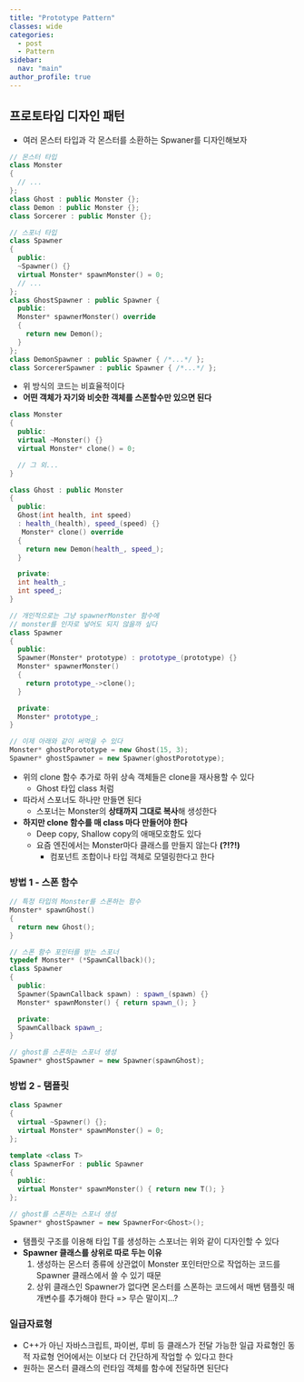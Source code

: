 ```yaml
---
title: "Prototype Pattern"
classes: wide
categories: 
  - post
  - Pattern
sidebar:
  nav: "main"
author_profile: true
---
```

   
## 프로토타입 디자인 패턴
* 여러 몬스터 타입과 각 몬스터를 소환하는 Spwaner를 디자인해보자

```c++
// 몬스터 타입
class Monster
{
  // ...
};
class Ghost : public Monster {};
class Demon : public Monster {};
class Sorcerer : public Monster {};

// 스포너 타입
class Spawner
{
  public:
  ~Spawner() {}
  virtual Monster* spawnMonster() = 0;
  // ...
};
class GhostSpawner : public Spawner {
  public: 
  Monster* spawnerMonster() override
  {
    return new Demon();
  }
};
class DemonSpawner : public Spawner { /*...*/ };
class SorcererSpawner : public Spawner { /*...*/ };
```

* 위 방식의 코드는 비효율적이다
* **어떤 객체가 자기와 비슷한 객체를 스폰할수만 있으면 된다**

```c++
class Monster
{
  public:
  virtual ~Monster() {}
  virtual Monster* clone() = 0;

  // 그 외...
}

class Ghost : public Monster
{
  public:
  Ghost(int health, int speed)
  : health_(health), speed_(speed) {}
   Monster* clone() override
  {
    return new Demon(health_, speed_);
  }

  private:
  int health_;
  int speed_;
}

// 개인적으로는 그냥 spawnerMonster 함수에 
// monster를 인자로 넣어도 되지 않을까 싶다
class Spawner
{
  public:
  Spawner(Monster* prototype) : prototype_(prototype) {}
  Monster* spawnerMonster() 
  {
    return prototype_->clone();
  }

  private:
  Monster* prototype_;
}

// 이제 아래와 같이 써먹을 수 있다
Monster* ghostPorototype = new Ghost(15, 3);
Spawner* ghostSpawner = new Spawner(ghostPorototype);
```
* 위의 clone 함수 추가로 하위 상속 객체들은 clone을 재사용할 수 있다
  * Ghost 타입 class 처럼
* 따라서 스포너도 하나만 만들면 된다
  * 스포너는 Monster의 **상태까지 그대로 복사**해 생성한다
* **하지만 clone 함수를 매 class 마다 만들어야 한다**
  * Deep copy, Shallow copy의 애매모호함도 있다
  * 요즘 엔진에서는 Monster마다 클래스를 만들지 않는다 **(?!?!)**
    * 컴포넌트 조합이나 타입 객체로 모델링한다고 한다

### 방법 1 - 스폰 함수

```c++
// 특정 타입의 Monster를 스폰하는 함수
Monster* spawnGhost()
{
  return new Ghost();
}

// 스폰 함수 포인터를 받는 스포너
typedef Monster* (*SpawnCallback)();
class Spawner
{
  public:
  Spawner(SpawnCallback spawn) : spawn_(spawn) {}
  Monster* spawnMonster() { return spawn_(); }

  private:
  SpawnCallback spawn_;
}

// ghost를 스폰하는 스포너 생성
Spawner* ghostSpawner = new Spawner(spawnGhost);
```

### 방법 2 - 탬플릿

```c++
class Spawner 
{
  virtual ~Spawner() {};
  virtual Monster* spawnMonster() = 0;
};

template <class T>
class SpawnerFor : public Spawner
{
  public:
  virtual Monster* spawnMonster() { return new T(); }
};

// ghost를 스폰하는 스포너 생성
Spawner* ghostSpawner = new SpawnerFor<Ghost>();
```
* 탬플릿 구조를 이용해 타입 T를 생성하는 스포너는 위와 같이 디자인할 수 있다
* **Spawner 클래스를 상위로 따로 두는 이유**
  1. 생성하는 몬스터 종류에 상관없이 Monster 포인터만으로 작업하는 코드를 Spawner 클래스에서 쓸 수 있기 때문
  2. 상위 클래스인 Spawner가 없다면 몬스터를 스폰하는 코드에서 매번 탬플릿 매개변수를 추가해야 한다
  => 무슨 말이지...?

### 일급자료형
* C++가 아닌 자바스크립트, 파이썬, 루비 등 클래스가 전달 가능한 일급 자료형인 동적 자료형 언어에서는 이보다 더 간단하게 작업할 수 있다고 한다
* 원하는 몬스터 클래스의 런타임 객체를 함수에 전달하면 된단다

